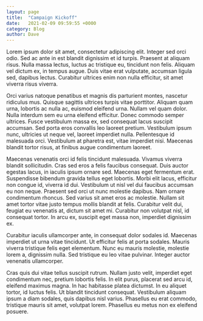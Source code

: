 ```yaml
---
layout: page
title:  "Campaign Kickoff"
date:   2021-02-09 09:59:55 +0000
category: Blog
author: Dave
---
```

Lorem ipsum dolor sit amet, consectetur adipiscing elit. Integer sed orci odio. Sed ac ante in est blandit dignissim et id turpis. Praesent at aliquam risus. Nulla massa lectus, luctus ac tristique eu, tincidunt non felis. Aliquam vel dictum ex, in tempus augue. Duis vitae erat vulputate, accumsan ligula sed, dapibus lectus. Curabitur ultrices enim non nulla efficitur, sit amet viverra risus viverra.

Orci varius natoque penatibus et magnis dis parturient montes, nascetur ridiculus mus. Quisque sagittis ultrices turpis vitae porttitor. Aliquam quam urna, lobortis ac nulla ac, euismod eleifend urna. Nullam vel quam dolor. Nulla interdum sem eu urna eleifend efficitur. Donec commodo semper ultrices. Fusce vestibulum massa ex, sed consequat lacus suscipit accumsan. Sed porta eros convallis leo laoreet pretium. Vestibulum ipsum nunc, ultricies ut neque vel, laoreet imperdiet nulla. Pellentesque id malesuada orci. Vestibulum at pharetra est, vitae imperdiet nisi. Maecenas blandit tortor risus, at finibus augue condimentum laoreet.

Maecenas venenatis orci id felis tincidunt malesuada. Vivamus viverra blandit sollicitudin. Cras sed eros a felis faucibus consequat. Duis auctor egestas lacus, in iaculis ipsum ornare sed. Maecenas eget fermentum erat. Suspendisse bibendum gravida tellus eget lobortis. Morbi elit lacus, efficitur non congue id, viverra id dui. Vestibulum ut nisl vel dui faucibus accumsan eu non neque. Praesent sed orci ut nunc molestie dapibus. Nam ornare condimentum rhoncus. Sed varius sit amet eros ac molestie. Nullam sit amet tortor vitae justo tempus mollis blandit at felis. Curabitur velit dui, feugiat eu venenatis at, dictum sit amet mi. Curabitur non volutpat nisl, id consequat tortor. In arcu ex, suscipit eget massa non, imperdiet dignissim ex.

Curabitur iaculis ullamcorper ante, in consequat dolor sodales id. Maecenas imperdiet ut urna vitae tincidunt. Ut efficitur felis at porta sodales. Mauris viverra tristique felis eget elementum. Nunc eu mauris molestie, molestie lorem a, dignissim nulla. Sed tristique eu leo vitae pulvinar. Integer auctor venenatis ullamcorper.

Cras quis dui vitae tellus suscipit rutrum. Nullam justo velit, imperdiet eget condimentum nec, pretium lobortis felis. In elit purus, placerat sed arcu id, eleifend maximus magna. In hac habitasse platea dictumst. In eu aliquet tortor, id luctus felis. Ut blandit tincidunt consequat. Vestibulum aliquam ipsum a diam sodales, quis dapibus nisl varius. Phasellus eu erat commodo, tristique mauris sit amet, volutpat lorem. Phasellus eu metus non ex eleifend posuere.